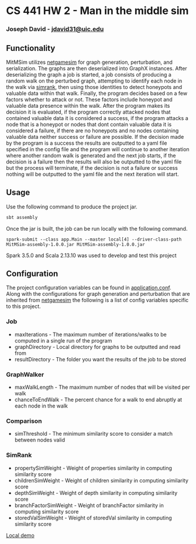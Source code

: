 # CS 441 HW 2 - Man in the middle sim

### Joseph David - jdavid31@uic.edu

## Functionality
MitMSim utilizes [netgamesim](https://github.com/0x1DOCD00D/NetGameSim) for graph generation, perturbation, 
and serialization. The graphs are then deserialized into GraphX instances.
After deserializing the graph a job is started, a job consists of producing a random
walk on the perturbed graph, attempting to identify each node in the walk via [simrank](src/main/scala/util/SimRank.scala), 
then using those identities to detect honeypots and valuable data within that walk.
Finally, the program decides based on a few factors whether to attack or not. These factors include
honeypot and valuable data presence within the walk. After the program makes its decision it is evaluated,
if the program correctly attacked nodes that contained valuable data it is considered a success, if the program
attacks a node that is a honeypot or nodes that dont contain valuable data it is considered a failure, if there are
no honeypots and no nodes containing valuable data neither success or failure are possible. If the decision made
by the program is a success the results are outputted to a yaml file specified in the config file and the program
will continue to another iteration where another random walk is generated and the next job starts, if the decision 
is a failure then the results will also be outputted to the yaml file but the process will terminate, if the decision
is not a failure or success nothing will be outputted to the yaml file and the next iteration will start.


## Usage
Use the following command to produce the project jar.
 ````bash
 sbt assembly
 ````
Once the jar is built, the job can be run locally with the following command.
````
spark-submit --class app.Main --master local[4] --driver-class-path MitMSim-assembly-1.0.0.jar MitMSim-assembly-1.0.0.jar
````

Spark 3.5.0 and Scala 2.13.10 was used to develop and test this project

## Configuration
The project configuration variables can be found in [application.conf](src/main/resources/application.conf).  
Along with the configurations for graph generation and perturbation that are inherited from [netgamesim](https://github.com/0x1DOCD00D/NetGameSim)
the following is a list of config variables specific to this project.

### Job
* maxIterations - The maximum number of iterations/walks to be computed in a single run of the program
* graphDirectory - Local directory for graphs to be outputted and read from
* resultDirectory - The folder you want the results of the job to be stored

### GraphWalker
* maxWalkLength - The maximum number of nodes that will be visited per walk
* chanceToEndWalk - The percent chance for a walk to end abruptly at each node in the walk

### Comparison
* simThreshold - The minimum similarity score to consider a match between nodes valid

### SimRank
* propertySimWeight - Weight of properties similarity in computing similarity score
* childrenSimWeight - Weight of children similarity in computing similarity score
* depthSimWeight - Weight of depth similarity in computing similarity score
* branchFactorSimWeight - Weight of branchFactor similarity in computing similarity score
* storedValSimWeight - Weight of storedVal similarity in computing similarity score

[Local demo](https://youtu.be/rwVXnIllb3E)
